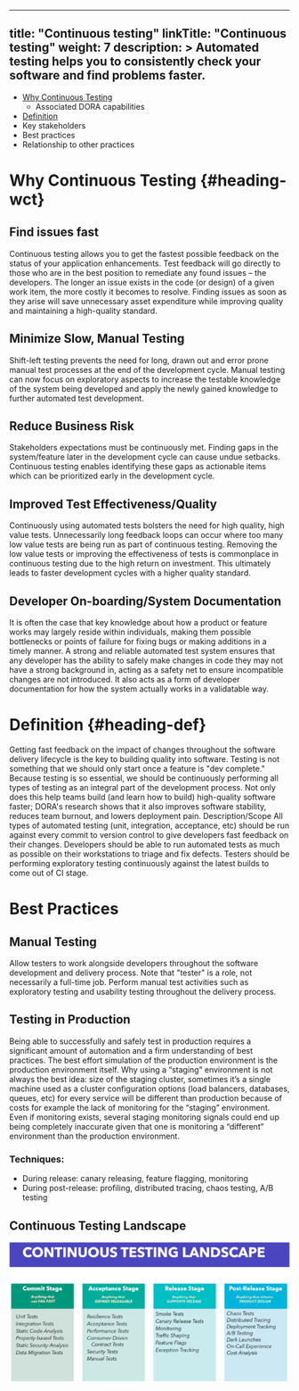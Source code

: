 
---
title: "Continuous testing"
linkTitle: "Continuous testing"
weight: 7
description: >
  Automated testing helps you to consistently check your software and find
  problems faster.
---


- [Why Continuous Testing](#heading-wct)
  - Associated DORA capabilities
- [Definition](#heading-def)
- Key stakeholders
- Best practices
- Relationship to other practices

# Why Continuous Testing {#heading-wct}
## Find issues fast
Continuous testing allows you to get the fastest possible feedback on the status of your application enhancements. Test feedback will go directly to those who are in the best position to remediate any found issues – the developers. The longer an issue exists in the code (or design) of a given work item, the more costly it becomes to resolve. Finding issues as soon as they arise will save unnecessary asset expenditure while improving quality and maintaining a high-quality standard.

## Minimize Slow, Manual Testing
Shift-left testing prevents the need for long, drawn out and error prone manual test processes at the end of the development cycle. Manual testing can now focus on exploratory aspects to increase the testable knowledge of the system being developed and apply the newly gained knowledge to further automated test development.

## Reduce Business Risk
Stakeholders expectations must be continuously met. Finding gaps in the system/feature later in the development cycle can cause undue setbacks. Continuous testing enables identifying these gaps as actionable items which can be prioritized early in the development cycle.

## Improved Test Effectiveness/Quality
Continuously using automated tests bolsters the need for high quality, high value tests. Unnecessarily long feedback loops can occur where too many low value tests are being run as part of continuous testing. Removing the low value tests or improving the effectiveness of tests is commonplace in continuous testing due to the high return on investment. This ultimately leads to faster development cycles with a higher quality standard.

## Developer On-boarding/System Documentation
It is often the case that key knowledge about how a product or feature works may largely reside within individuals, making them possible bottlenecks or points of failure for fixing bugs or making additions in a timely manner.  A strong and reliable automated test system ensures that any developer has the ability to safely make changes in code they may not have a strong background in, acting as a safety net to ensure incompatible changes are not introduced.  It also acts as a form of developer documentation for how the system actually works in a validatable way.


# Definition {#heading-def}
Getting fast feedback on the impact of changes throughout the software delivery lifecycle is the key to building quality into software. Testing is not something that we should only start once a feature is "dev complete." 
Because testing is so essential, we should be continuously performing all types of testing as an integral part of the development process.
Not only does this help teams build (and learn how to build) high-quality software faster; DORA's research shows that it also improves software stability, reduces team burnout, and lowers deployment pain.
Description/Scope
All types of automated testing (unit, integration, acceptance, etc) should be run against every commit to version control to give developers fast feedback on their changes. Developers should be able to run automated tests as much as possible on their workstations to triage and fix defects. Testers should be performing exploratory testing continuously against the latest builds to come out of CI stage.

# Best Practices
 
## Manual Testing
Allow testers to work alongside developers throughout the software development and delivery process. Note that "tester" is a role, not necessarily a full-time job. Perform manual test activities such as exploratory testing and usability testing throughout the delivery process.

## Testing in Production
Being able to successfully and safely test in production requires a significant amount of automation and a firm understanding of best practices.
The best effort simulation of the production environment is the production environment itself. Why using a “staging” environment is not always the best idea:
size of the staging cluster, sometimes it’s a single machine used as a cluster
configuration options (load balancers, databases, queues, etc) for every service will be different than production because of costs for example
the lack of monitoring for the “staging” environment. Even if monitoring exists, several staging monitoring signals could end up being completely inaccurate given that one is monitoring a “different” environment than the production environment.

### Techniques:
- During release: canary releasing, feature flagging, monitoring
- During post-release: profiling, distributed tracing, chaos testing, A/B testing

## Continuous Testing Landscape
![Continuous Testing Landscape](landscape.png)

